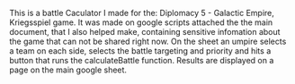 This is a battle Caculator I made for the: Diplomacy 5 - Galactic Empire, Kriegsspiel game.
It was made on google scripts attached the the main document, that I also helped make, containing sensitive infomation about the game that can not be shared right now.
On the sheet an umpire selects a team on each side, selects the battle targeting and priority and hits a button that runs the calculateBattle function.
Results are displayed on a page on the main google sheet.
